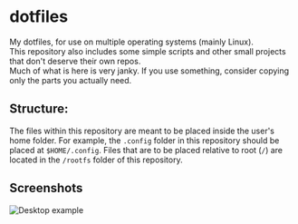 # dotfiles
My dotfiles, for use on multiple operating systems (mainly Linux).  
This repository also includes some simple scripts and other small projects that don't deserve their own repos.  
Much of what is here is very janky. If you use something, consider copying only the parts you actually need. 

## Structure: 
The files within this repository are meant to be placed inside the user's home folder. For example, the `.config` folder in this repository should be placed at `$HOME/.config`. Files that are to be placed relative to root (`/`) are located in the `/rootfs` folder of this repository. 

## Screenshots
![Desktop example](/Pictures/screenshots/rice1.png)
